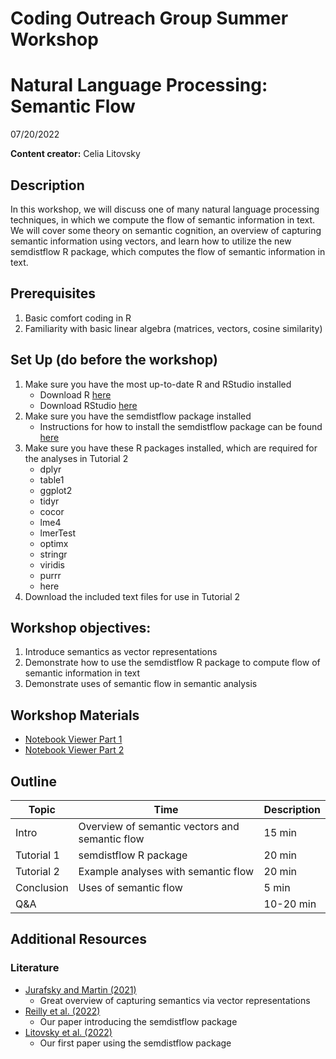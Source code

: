 # Coding Outreach Group Summer Workshop
# Natural Language Processing: Semantic Flow
07/20/2022

__**Content creator:**__ Celia Litovsky

## Description
In this workshop, we will discuss one of many natural language processing techniques, in which we compute the flow of semantic information in text. We will cover some theory on semantic cognition, an overview of capturing semantic information using vectors, and learn how to utilize the new semdistflow R package, which computes the flow of semantic information in text.

## Prerequisites
1. Basic comfort coding in R
2. Familiarity with basic linear algebra (matrices, vectors, cosine similarity)

## Set Up (do before the workshop)
1. Make sure you have the most up-to-date R and RStudio installed
    - Download R [here](https://cran.r-project.org/bin/)
    - Download RStudio [here](https://www.rstudio.com/products/rstudio/download/)
2. Make sure you have the semdistflow package installed
    - Instructions for how to install the semdistflow package can be found [here](https://github.com/Reilly-ConceptsCognitionLab/semdistflow)
3. Make sure you have these R packages installed, which are required for the analyses in Tutorial 2
    - dplyr
    - table1
    - ggplot2
    - tidyr
    - cocor
    - lme4
    - lmerTest
    - optimx
    - stringr
    - viridis
    - purrr
    - here
4. Download the included text files for use in Tutorial 2
    
## Workshop objectives:
1. Introduce semantics as vector representations
2. Demonstrate how to use the semdistflow R package to compute flow of semantic information in text
3. Demonstrate uses of semantic flow in semantic analysis

## Workshop Materials

- [Notebook Viewer Part 1](https://tu-coding-outreach-group.github.io/cog_summer_workshops_2022/nlp/tutorial1/index.html)
- [Notebook Viewer Part 2](https://tu-coding-outreach-group.github.io/cog_summer_workshops_2022/nlp/tutorial2/index.html)

## Outline
| Topic | Time | Description |
| --- | --- | --- |
| Intro | Overview of semantic vectors and semantic flow| 15 min |
| Tutorial 1 | semdistflow R package | 20 min |
| Tutorial 2 | Example analyses with semantic flow | 20 min |
| Conclusion | Uses of semantic flow | 5 min |
| Q&A |  | 10-20 min |

## Additional Resources

### Literature
- [Jurafsky and Martin (2021)](https://web.stanford.edu/~jurafsky/slp3/6.pdf)
    - Great overview of capturing semantics via vector representations
- [Reilly et al. (2022)](https://psyarxiv.com/6fuhv/)
    - Our paper introducing the semdistflow package
- [Litovsky et al. (2022)](https://www.sciencedirect.com/science/article/pii/S002839322200094X?via%3Dihub)
    - Our first paper using the semdistflow package


